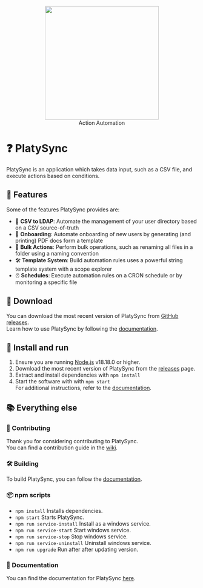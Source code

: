 <p align="center">
  <picture>
    <source
      width="300px"
      media="(prefers-color-scheme: dark)"
      srcset="https://github.com/mattkrins/cdapp/assets/2367602/b5a94c39-87a2-4e6c-8938-2fa0cacf4a90"
    >
    <img 
      width="300px"
      src="https://github.com/mattkrins/cdapp/assets/2367602/d6feedf7-b736-437d-be0c-9bb1b0ffee2c"
    >
  </picture>
   <br>
   Action Automation
</p>

# ❓ PlatySync

PlatySync is an application which takes data input, such as a CSV file, and execute actions based on conditions.

## 💪 Features

Some of the features PlatySync provides are:

- 💉 **CSV to LDAP**: Automate the management of your user directory based on a CSV source-of-truth
- 🤗 **Onboarding**: Automate onboarding of new users by generating (and printing) PDF docs form a template
- 📂 **Bulk Actions**: Perform bulk operations, such as renaming all files in a folder using a naming convention
- 🛠️ **Template System**: Build automation rules uses a powerful string template system with a scope explorer
- ⏰ **Schedules**: Execute automation rules on a CRON schedule or by monitoring a specific file

## 🔽 Download

You can download the most recent version of PlatySync from [GitHub releases](https://github.com/mattkrins/platysync/releases).  
Learn how to use PlatySync by following the [documentation](https://github.com/mattkrins/platysync/wiki).

## 🚀 Install and run

1. Ensure you are running [Node.js](https://nodejs.org/en/download) v18.18.0 or higher.
2. Download the most recent version of PlatySync from the [releases](https://github.com/mattkrins/platysync/releases) page.
3. Extract and install dependencies with ``npm install``
4. Start the software with with ``npm start``\
For additional instructions, refer to the [documentation](https://github.com/mattkrins/platysync/wiki).

## 📚 Everything else

### 📙 Contributing

Thank you for considering contributing to PlatySync.\
You can find a contribution guide in the [wiki](https://github.com/mattkrins/platysync/wiki/Contributing).

### 🛠️ Building

To build PlatySync, you can follow the [documentation](https://github.com/mattkrins/platysync/wiki/Contributing).

### 📦 npm scripts

* ``npm install`` Installs dependencies.
* ``npm start`` Starts PlatySync.
* ``npm run service-install`` Install as a windows service.
* ``npm run service-start`` Start windows service.
* ``npm run service-stop`` Stop windows service.
* ``npm run service-uninstall`` Uninstall windows service.
* ``npm run upgrade`` Run after after updating version.

### 📄 Documentation

You can find the documentation for PlatySync [here](https://github.com/mattkrins/platysync/wiki).
